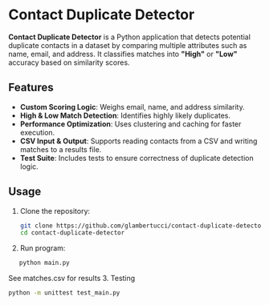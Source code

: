 # Contact Duplicate Detector

**Contact Duplicate Detector** is a Python application that detects potential duplicate contacts in a dataset by comparing multiple attributes such as name, email, and address. It classifies matches into **"High"** or **"Low"** accuracy based on similarity scores.

## Features

- **Custom Scoring Logic**: Weighs email, name, and address similarity.
- **High & Low Match Detection**: Identifies highly likely duplicates.
- **Performance Optimization**: Uses clustering and caching for faster execution.
- **CSV Input & Output**: Supports reading contacts from a CSV and writing matches to a results file.
- **Test Suite**: Includes tests to ensure correctness of duplicate detection logic.

## Usage

1. Clone the repository:
   ```bash
   git clone https://github.com/glambertucci/contact-duplicate-detector.git
   cd contact-duplicate-detector
   ```
2. Run program:
``` bash
   python main.py
```
See matches.csv for results
3. Testing
``` bash
python -m unittest test_main.py
```